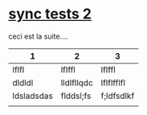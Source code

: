 # [sync tests 2](sync%20tests%202.md)

ceci est la suite....


| 1          | 2          | 3          |
| ---------- | ---------- | ---------- |
| lflfl      | lflffl     | lflffl     |
| dldldl     | lldlfllqdc | lflflfflfl |
| ldsladsdas | flddsl;fs  | f;ldfsdlkf |
|            |            |            |
